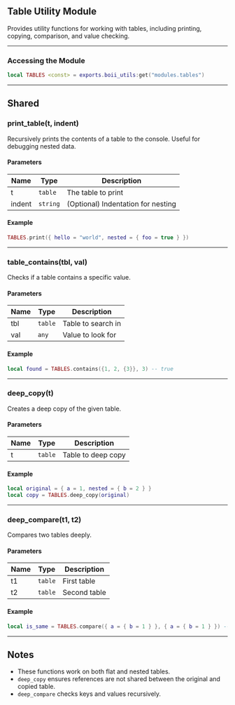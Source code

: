 ## Table Utility Module

Provides utility functions for working with tables, including printing, copying, comparison, and value checking.

---

### Accessing the Module

```lua
local TABLES <const> = exports.boii_utils:get("modules.tables")
```

---

## Shared

### print_table(t, indent)

Recursively prints the contents of a table to the console. Useful for debugging nested data.

#### Parameters
| Name   | Type     | Description                        |
|--------|----------|------------------------------------|
| t      | `table`  | The table to print                 |
| indent | `string` | (Optional) Indentation for nesting |

#### Example
```lua
TABLES.print({ hello = "world", nested = { foo = true } })
```

---

### table_contains(tbl, val)

Checks if a table contains a specific value.

#### Parameters
| Name | Type     | Description                       |
|------|----------|-----------------------------------|
| tbl  | `table`  | Table to search in                |
| val  | `any`    | Value to look for                 |

#### Example
```lua
local found = TABLES.contains({1, 2, {3}}, 3) -- true
```

---

### deep_copy(t)

Creates a deep copy of the given table.

#### Parameters
| Name | Type     | Description              |
|------|----------|--------------------------|
| t    | `table`  | Table to deep copy       |

#### Example
```lua
local original = { a = 1, nested = { b = 2 } }
local copy = TABLES.deep_copy(original)
```

---

### deep_compare(t1, t2)

Compares two tables deeply.

#### Parameters
| Name | Type     | Description         |
|------|----------|---------------------|
| t1   | `table`  | First table         |
| t2   | `table`  | Second table        |

#### Example
```lua
local is_same = TABLES.compare({ a = { b = 1 } }, { a = { b = 1 } }) -- true
```

---

## Notes

- These functions work on both flat and nested tables.
- `deep_copy` ensures references are not shared between the original and copied table.
- `deep_compare` checks keys and values recursively.